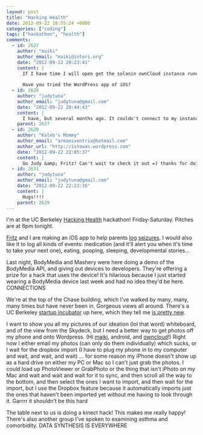 ```yaml
---
layout: post
title: "Hacking Health"
date: 2012-09-22 18:55:24 +0000
categories: ["coding"]
tags: ["hackathon", "health"]
comments:
  - id: 2627
    author: "maiki"
    author_email: "maiki@interi.org"
    date: "2012-09-22 20:23:41"
    content: |
      If I have time I will open get the solanin ownCloud instance running.
      
      Have you tried the WordPress app of iOS?
  - id: 2628
    author: "judytuna"
    author_email: "judytuna@gmail.com"
    date: "2012-09-22 20:44:43"
    content: |
      I have, but several months ago. It couldn't connect to my instance! Haven't tried since the great gathering.
    parent: 2627
  - id: 2629
    author: "Kaleb's Mommy"
    author_email: "armanixentrix@hotmail.com"
    author_url: "http://istowas.wordpress.com"
    date: "2012-09-22 22:05:37"
    content: |
      Go Judy &amp; Fritz! Can't wait to check it out =) thanks for doing this!
  - id: 2631
    author: "judytuna"
    author_email: "judytuna@gmail.com"
    date: "2012-09-22 22:23:16"
    content: |
      Hugs!!!!
    parent: 2629
---
```


I'm at the UC Berkeley [Hacking Health](http://blogs.ischool.berkeley.edu/hackinghealth/schedule/) hackathon! Friday-Saturday. Pitches are at 6pm tonight. 

[Fritz](http://fritzhuie.com/) and I are making an iOS app to help parents [log](http://istowas.wordpress.com/kalebs-is-log/) [seizures](http://istowas.wordpress.com/). I would also like it to log all kinds of events: medication (and it'll alert you when it's time to take your next one), eating, pooping, sleeping, developmental stories...

Last night, BodyMedia and Mashery were here doing a demo of the BodyMedia API, and giving out devices to developers. They're offering a prize for a hack that uses the device! It's hilarious because I just started wearing a BodyMedia device last week and had no idea they'd be here. CONNECTIONS

We're at the top of the Chase building, which I've walked by many, many, many times but have never been in. Gorgeous views all around. There's a UC Berkeley [startup incubator](http://skydeck.berkeley.edu/) up here, which they tell me [is pretty new](http://newscenter.berkeley.edu/2012/03/02/skydeck-launches-new-era-of-enterprise/). 

I want to show you all my pictures of our ideation (lol that word) whiteboard, and of the view from the Skydeck, but I need a better way to get photos off my phone and onto Wordpress. (Hi [maiki](http://interi.org), android, and [owncloud](http://owncloud.org/)!) Right now I either email my photos (can only do them individually) which sucks, or I wait for the dropbox import (I have to plug my phone in to my computer and wait, and wait, and wait) … for some reason my iPhone doesn't show up as a hard drive on either my PC or Mac so I can't just grab the photos. I could load up PhotoViewer or GrabPhoto or the thing that isn't iPhoto on my Mac and wait and wait and wait for it to sync, and then scroll all the way to the bottom, and then select the ones I want to import, and then wait for the import, but I use the Dropbox feature because it automatically imports just the ones that haven't been imported yet without me having to look through it. Garrrr it shouldn't be this hard

The table next to us is doing a kinect hack! This makes me really happy! There's also another group I've spoken to examining asthma and comorbidity. DATA SYNTHESIS IS EVERYWHERE